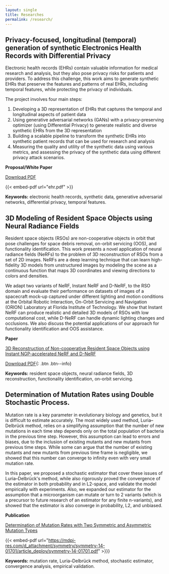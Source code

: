 ```yaml
---
layout: single
title: Researches
permalink: /research/
---
```


## Privacy‑focused, longitudinal (temporal) generation of synthetic Electronics Health Records with Differential Privacy

Electronic health records (EHRs) contain valuable information for medical research and analysis, but they also pose privacy risks for patients and providers. To address this challenge, this work aims to generate synthetic EHRs that preserve the features and patterns of real EHRs, including temporal features, while protecting the privacy of individuals.

The project involves four main steps:
1. Developing a 3D representation of EHRs that captures the temporal and longitudinal aspects of patient data
2. Using generative adversarial networks (GANs) with a privacy-preserving optimizer (using Differential Privacy) to generate realistic and diverse synthetic EHRs from the 3D representation
3. Building a scalable pipeline to transform the synthetic EHRs into synthetic patient records that can be used for research and analysis
4. Measuring the quality and utility of the synthetic data using various metrics, and assessing the privacy of the synthetic data using different privacy attack scenarios.

**Proposal/White Paper**

[Download PDF](ehr.pdf)

{{< embed-pdf url="ehr.pdf" >}}

**Keywords:** electronic health records, synthetic data, generative adversarial networks, differential privacy, temporal features.

## 3D Modeling of Resident Space Objects using Neural Radiance Fields
Resident space objects (RSOs) are non-cooperative objects in orbit that pose challenges for space debris removal, on-orbit servicing (OOS), and functionality identification. This work presents a novel application of neural radiance fields (NeRFs) to the problem of 3D reconstruction of RSOs from a set of 2D images. NeRFs are a deep learning technique that can learn high-fidelity 3D models from unstructured images by modeling the scene as a continuous function that maps 3D coordinates and viewing directions to colors and densities. 

We adapt two variants of NeRF, Instant NeRF and D-NeRF, to the RSO domain and evaluate their performance on datasets of images of a spacecraft mock-up captured under different lighting and motion conditions at the Orbital Robotic Interaction, On-Orbit Servicing and Navigation (ORION) Laboratory at Florida Institute of Technology. We show that Instant NeRF can produce realistic and detailed 3D models of RSOs with low computational cost, while D-NeRF can handle dynamic lighting changes and occlusions. We also discuss the potential applications of our approach for functionality identification and OOS assistance.

**Paper**

[3D Reconstruction of Non-cooperative Resident Space Objects using Instant NGP-accelerated NeRF and D-NeRF](https://arxiv.org/abs/2301.09060)

[Download PDF](https://arxiv.org/pdf/2301.09060.pdf){: .btn .btn--info}

**Keywords:** resident space objects, neural radiance fields, 3D reconstruction, functionality identification, on-orbit servicing.

## Determination of Mutation Rates using Double Stochastic Process.

Mutation rate is a key parameter in evolutionary biology and genetics, but it is difficult to estimate accurately. The most widely used method, Luria–Delbrück method, relies on a simplifying assumption that the number of new mutations in each time step depends only on the total population of bacteria in the previous time step. However, this assumption can lead to errors and biases, due to the inclusion of existing mutants and new mutants from previous time steps. While some can argue that the number of existing mutants and new mutants from previous time frame is negligible, we showed that this number can converge to infinity even with very small mutation rate.

In this paper, we proposed a stochastic estimator that cover these issues of Luria–Delbrück's method, while also rigorously proved the convergence of the estimator in both probability and in L2-space, and validate the model empirically with experiments. Also, we expanded our estimator for the assumption that a microorganism can mutate or turn to 2 variants (which is a precursor to future research of an estimator for any finite n-variants), and showed that the estimator is also converge in probability, L2, and unbiased.

**Publication**

[Determination of Mutation Rates with Two Symmetric and Asymmetric Mutation Types](https://www.mdpi.com/2073-8994/14/8/1701)

{{< embed-pdf url="https://mdpi-res.com/d_attachment/symmetry/symmetry-14-01701/article_deploy/symmetry-14-01701.pdf" >}}}

**Keywords:** mutation rate, Luria–Delbrück method, stochastic estimator, convergence analysis, empirical validation.
